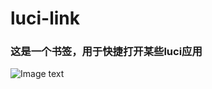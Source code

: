 # luci-link
### 这是一个书签，用于快捷打开某些luci应用
![Image text]([https://raw.githubusercontent.com/hongmaju/light7Local/master/img/productShow/20170518152848.png](https://github.com/Qiea/pictures/blob/main/luci-link.jpeg))
